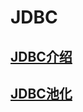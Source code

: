 # JDBC

## [JDBC介绍](https://github.com/QQ1350995917/gitbook/tree/1301eb5173842b2e1ed6ae91795462f32063b906/jdbc/jdbc/jdbc.md)

## [JDBC池化](https://github.com/QQ1350995917/gitbook/tree/1301eb5173842b2e1ed6ae91795462f32063b906/jdbc/jdbc/pool.md)
